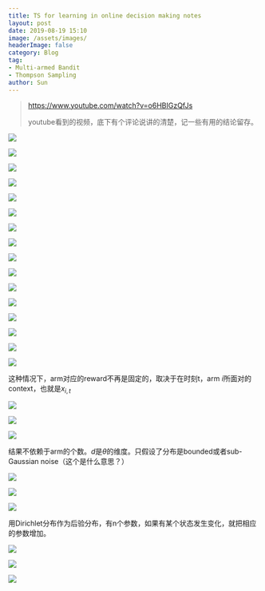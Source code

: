 ```yaml
---
title: TS for learning in online decision making notes
layout: post
date: 2019-08-19 15:10
image: /assets/images/
headerImage: false
category: Blog
tag:
- Multi-armed Bandit
- Thompson Sampling
author: Sun
---
```


> https://www.youtube.com/watch?v=o6HBIGzQfJs
>
> youtube看到的视频，底下有个评论说讲的清楚，记一些有用的结论留存。

<!--more-->

![](/assets/images/2019-08-19-TS-for-learning/image-20190819153456044.png)

![](/assets/images/2019-08-19-TS-for-learning/image-20190819164113355.png)

![](/assets/images/2019-08-19-TS-for-learning/image-20190819164257356.png)

![](/assets/images/2019-08-19-TS-for-learning/image-20190819164723254.png)

![](/assets/images/2019-08-19-TS-for-learning/image-20190819165336226.png)

![](/assets/images/2019-08-19-TS-for-learning/image-20190819170427790.png)

![](/assets/images/2019-08-19-TS-for-learning/image-20190819174515090.png)

![](/assets/images/2019-08-19-TS-for-learning/image-20190819181353599.png)

![](/assets/images/2019-08-19-TS-for-learning/image-20190819181244874.png)

![](/assets/images/2019-08-19-TS-for-learning/image-20190819181801446.png)

![](/assets/images/2019-08-19-TS-for-learning/image-20190820095824548.png) 

![](/assets/images/2019-08-19-TS-for-learning/image-20190820100517116.png)

![](/assets/images/2019-08-19-TS-for-learning/image-20190820102506039.png)

![](/assets/images/2019-08-19-TS-for-learning/image-20190820103059444.png)

![](/assets/images/2019-08-19-TS-for-learning/image-20190820103913501.png)

![](/assets/images/2019-08-19-TS-for-learning/image-20190820105747868.png)

这种情况下，arm对应的reward不再是固定的，取决于在时刻t，arm $i$所面对的context，也就是$x_{i,t}$

![](/assets/images/2019-08-19-TS-for-learning/image-20190820111048606.png)

![](/assets/images/2019-08-19-TS-for-learning/image-20190820124429465.png)

![](/assets/images/2019-08-19-TS-for-learning/image-20190820124528540.png)

结果不依赖于arm的个数。$d$是$\theta$的维度。只假设了分布是bounded或者sub-Gaussian noise（这个是什么意思？）

![](/assets/images/2019-08-19-TS-for-learning/image-20190820135651783.png)

![](/assets/images/2019-08-19-TS-for-learning/image-20190820135720500.png)

![](/assets/images/2019-08-19-TS-for-learning/image-20190820143903339.png)

用Dirichlet分布作为后验分布，有n个参数，如果有某个状态发生变化，就把相应的参数增加。

![](/assets/images/2019-08-19-TS-for-learning/image-20190820144808757.png)

![](/assets/images/2019-08-19-TS-for-learning/image-20190820145151327.png)

![](/assets/images/2019-08-19-TS-for-learning/image-20190820145534993.png)

